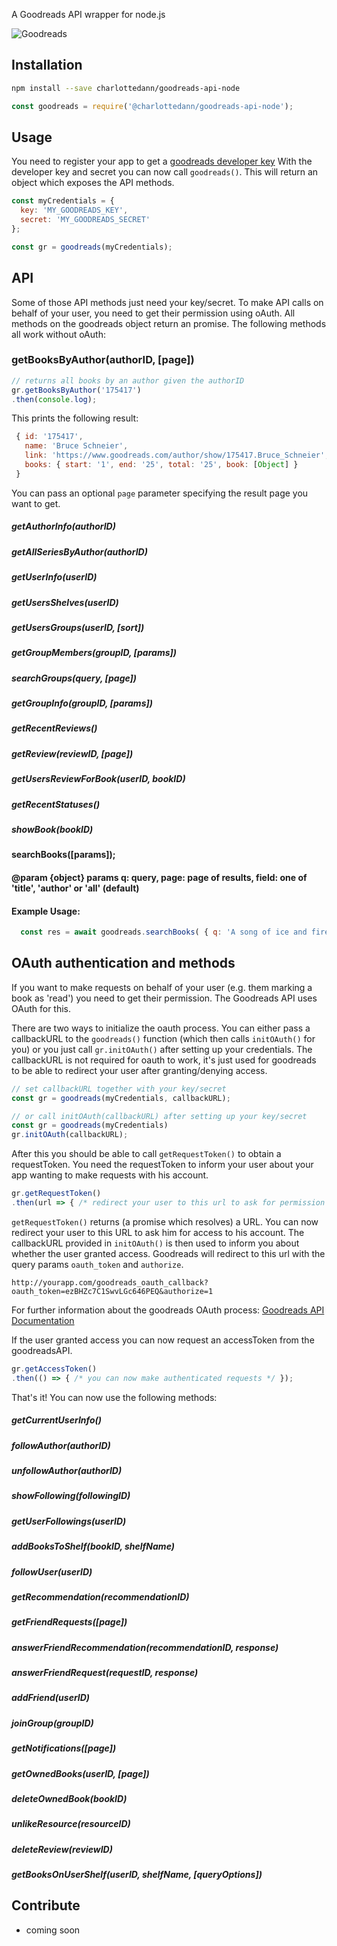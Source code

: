A Goodreads API wrapper for node.js

![Goodreads](https://s.gr-assets.com/assets/press/thumbnail_logo-a0e66b2e27d2b52773b0ddab4e10ea4a.jpg)




## Installation

```bash
npm install --save charlottedann/goodreads-api-node
```
```js
const goodreads = require('@charlottedann/goodreads-api-node');
```

## Usage

You need to register your app to get a [goodreads developer key](https://www.goodreads.com/api/keys)
With the developer key and secret you can now call `goodreads()`. This will return an object which exposes the API methods.

```js
const myCredentials = {
  key: 'MY_GOODREADS_KEY',
  secret: 'MY_GOODREADS_SECRET'
};

const gr = goodreads(myCredentials);
```
## API

Some of those API methods just need your key/secret. To make API calls on behalf of your user, you need to get their permission using oAuth. All methods on the goodreads object return an promise. The following methods all work without oAuth:

### getBooksByAuthor(authorID, [page])

```js
// returns all books by an author given the authorID
gr.getBooksByAuthor('175417')
.then(console.log);
```
This prints the following result:
```js
 { id: '175417',
   name: 'Bruce Schneier',
   link: 'https://www.goodreads.com/author/show/175417.Bruce_Schneier',
   books: { start: '1', end: '25', total: '25', book: [Object] }
 }
```
You can pass an optional `page` parameter specifying the result page you want to get.

##### getAuthorInfo(authorID)

##### getAllSeriesByAuthor(authorID)

##### getUserInfo(userID)

##### getUsersShelves(userID)

##### getUsersGroups(userID, [sort])

##### getGroupMembers(groupID, [params])

##### searchGroups(query, [page])

##### getGroupInfo(groupID, [params])

##### getRecentReviews()

##### getReview(reviewID, [page])

##### getUsersReviewForBook(userID, bookID)

##### getRecentStatuses()

##### showBook(bookID)

#### searchBooks([params]);
  #### @param {object} params q: query, page: page of results, field: one of 'title', 'author' or 'all' (default)
  #### Example Usage:
  ```js
    const res = await goodreads.searchBooks( { q: 'A song of ice and fire', page: 2, field: 'title' } );
  ```

## OAuth authentication and methods

  If you want to make requests on behalf of your user (e.g. them marking a book as 'read') you need to get their permission.
  The Goodreads API uses OAuth for this.

  There are two ways to initialize the oauth process.
  You can either pass a callbackURL to  the `goodreads()` function (which then calls `initOAuth()` for you) or you just call `gr.initOAuth()` after setting up your credentials. The callbackURL is not required for oauth to work, it's just used for goodreads to be able to redirect your user after granting/denying access.


  ```js
  // set callbackURL together with your key/secret
  const gr = goodreads(myCredentials, callbackURL);

  // or call initOAuth(callbackURL) after setting up your key/secret
  const gr = goodreads(myCredentials)
  gr.initOAuth(callbackURL);
  ```

  After this you should be able to call `getRequestToken()` to obtain a requestToken.
  You need the requestToken to inform your user about your app wanting to make requests with his account.

  ```js
  gr.getRequestToken()
  .then(url => { /* redirect your user to this url to ask for permission */ });
  ```
  `getRequestToken()` returns (a promise which resolves) a URL. You can now redirect your user to this URL to ask him for access to his account.
  The callbackURL provided in `initOAuth()` is then used to inform you about whether the user granted access.
  Goodreads will redirect to this url with the query params `oauth_token` and `authorize`.

  `http://yourapp.com/goodreads_oauth_callback?oauth_token=ezBHZc7C1SwvLGc646PEQ&authorize=1`

  For further information about the goodreads OAuth process: [Goodreads API Documentation](https://www.goodreads.com/api/documentation#oauth)


  If the user granted access you can now request an accessToken from the goodreadsAPI.

  ```js
  gr.getAccessToken()
  .then(() => { /* you can now make authenticated requests */ });
  ```

  That's it! You can now use the following methods:

##### getCurrentUserInfo()

##### followAuthor(authorID)

##### unfollowAuthor(authorID)

##### showFollowing(followingID)

##### getUserFollowings(userID)

##### addBooksToShelf(bookID, shelfName)

##### followUser(userID)

##### getRecommendation(recommendationID)

##### getFriendRequests([page])

##### answerFriendRecommendation(recommendationID, response)

##### answerFriendRequest(requestID, response)

##### addFriend(userID)

##### joinGroup(groupID)

##### getNotifications([page])

##### getOwnedBooks(userID, [page])

##### deleteOwnedBook(bookID)

##### unlikeResource(resourceID)

##### deleteReview(reviewID)

##### getBooksOnUserShelf(userID, shelfName, [queryOptions])



## Contribute

 - coming soon
